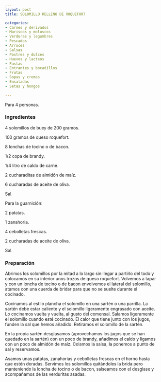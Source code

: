 ```yaml
---
layout: post
title: SOLOMILLO RELLENO DE ROQUEFORT

categories:
- Carnes y derivados
- Mariscos y moluscos
- Verduras y legumbres
- Pescados
- Arroces
- Salsas
- Postres y dulces
- Huevos y lacteos
- Pastas
- Entrantes y bocadillos
- Frutas
- Sopas y cremas
- Ensaladas
- Setas y hongos
 
---
```

Para 4 personas.

<h3>Ingredientes</h3>
4 solomillos de buey de 200 gramos.

100 gramos de queso roquefort.

8 lonchas de tocino o de bacon.

1/2 copa de brandy.

1/4 litro de caldo de carne.

2 cucharaditas de almidón de maíz.

6 cucharadas de aceite de oliva.

Sal.

Para la guarnición:

2 patatas.

1 zanahoria.

4 cebolletas frescas.

2 cucharadas de aceite de oliva.

Sal.

<h3>Preparación</h3>
Abrimos los solomillos por la mitad a lo largo sin llegar a partirlo del todo y colocamos en su interior unos trozos de queso roquefort. Volvemos a tapar y con un loncha de tocino o de bacon envolvemos el lateral del solomillo, atamos con una cuerda de bridar para que no se suelte durante el cocinado.

Cocinamos al estilo plancha el solomillo en una sartén o una parrilla. La sartén debe estar caliente y el solomillo ligeramente engrasado con aceite. Lo cocinamos vuelta y vuelta, al gusto del comensal. Salamos ligeramente el solomillo cuando esté cocinado. El calor que tiene junto con los jugos, funden la sal que hemos añadido. Retiramos el solomillo de la sartén.

En la propia sartén desglasamos (aprovechamos los jugos que se han quedado en la sartén) con un poco de brandy, añadimos el caldo y ligamos con un poco de almidón de maíz. Colamos la salsa, la ponemos a punto de sal y reservamos.

Asamos unas patatas, zanahorias y cebolletas frescas en el horno hasta que estén doradas. Servimos los solomillos quitándoles la brida pero manteniendo la loncha de tocino o de bacon, salseamos con el desglase y acompañamos de las verduritas asadas.

